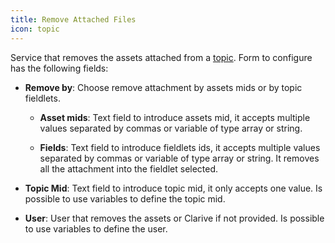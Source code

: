 ```yaml
---
title: Remove Attached Files
icon: topic
---
```


Service that removes the assets attached from a [topic](concepts/topic). Form to configure has the following fields:

* **Remove by**: Choose remove attachment by assets mids or by topic fieldlets.

	* **Asset mids**: Text field to introduce assets mid, it accepts multiple values separated by commas or variable of type array or string.

	* **Fields**: Text field to introduce fieldlets ids, it accepts multiple values separated by commas or variable of type array or string. 
		It removes all the attachment into the fieldlet selected.

* **Topic Mid**: Text field to introduce topic mid, it only accepts one value. Is possible to use variables to define the topic mid.

* **User**: User that removes the assets or Clarive if not provided. Is possible to use variables to define the user.
